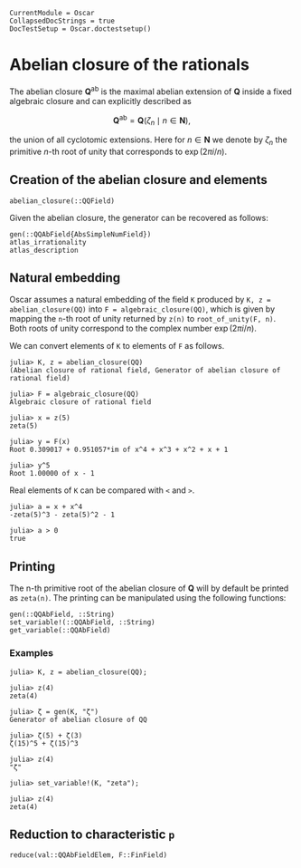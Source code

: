 ```@meta
CurrentModule = Oscar
CollapsedDocStrings = true
DocTestSetup = Oscar.doctestsetup()
```

# Abelian closure of the rationals

The abelian closure $\mathbf{Q}^\text{ab}$ is the maximal abelian extension
of $\mathbf{Q}$ inside a fixed algebraic closure
and can explicitly described as
```math
\mathbf{Q}^{\mathrm{ab}} = \mathbf{Q}(\zeta_n \mid n \in \mathbf{N}),
```
the union of all cyclotomic extensions.
Here for $n \in \mathbf{N}$ we denote by $\zeta_n$ the primitive $n$-th root
of unity that corresponds to $\exp(2\pi i/n)$.

## Creation of the abelian closure and elements

```@docs
abelian_closure(::QQField)
```

Given the abelian closure, the generator can be recovered as follows:

```@docs
gen(::QQAbField{AbsSimpleNumField})
atlas_irrationality
atlas_description
```

## Natural embedding

Oscar assumes a natural embedding of the field `K` produced by
`K, z = abelian_closure(QQ)` into `F = algebraic_closure(QQ)`,
which is given by mapping the `n`-th root of unity returned by `z(n)`
to `root_of_unity(F, n)`.
Both roots of unity correspond to the complex number $\exp(2 \pi i / n)$.

We can convert elements of `K` to elements of `F` as follows.

```jldoctest naturalembedding
julia> K, z = abelian_closure(QQ)
(Abelian closure of rational field, Generator of abelian closure of rational field)

julia> F = algebraic_closure(QQ)
Algebraic closure of rational field

julia> x = z(5)
zeta(5)

julia> y = F(x)
Root 0.309017 + 0.951057*im of x^4 + x^3 + x^2 + x + 1

julia> y^5
Root 1.00000 of x - 1
```

Real elements of `K` can be compared with `<` and `>`.

```jldoctest naturalembedding
julia> a = x + x^4
-zeta(5)^3 - zeta(5)^2 - 1

julia> a > 0
true
```

## Printing

The n-th primitive root of the abelian closure of $\mathbf{Q}$
will by default be printed as `zeta(n)`.
The printing can be manipulated using the following functions:

```@docs
gen(::QQAbField, ::String)
set_variable!(::QQAbField, ::String)
get_variable(::QQAbField)
```

### Examples

```
julia> K, z = abelian_closure(QQ);

julia> z(4)
zeta(4)

julia> ζ = gen(K, "ζ")
Generator of abelian closure of QQ

julia> ζ(5) + ζ(3)
ζ(15)^5 + ζ(15)^3

julia> z(4)
"ζ"

julia> set_variable!(K, "zeta");

julia> z(4)
zeta(4)
```

## Reduction to characteristic ``p``

```@docs
reduce(val::QQAbFieldElem, F::FinField)
```
